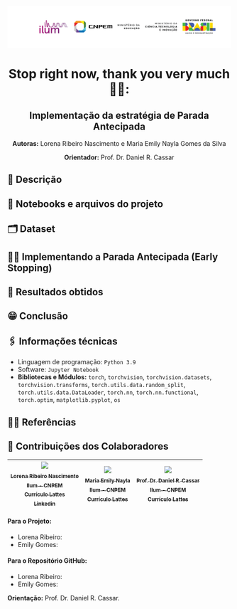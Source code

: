 <div align="center">
  <img src="Imagens/logo_Ilum-CNPEM.png" alt="Descrição da imagem" width="1000"/>
</div>

<h1 align="center"> Stop right now, thank you very much 🤚💃:</h1>
<h2 align="center">Implementação da  estratégia de Parada Antecipada</h2>

<p align="center"><strong>Autoras:</strong> Lorena Ribeiro Nascimento e Maria Emily Nayla Gomes da Silva</p>
<p align="center"><strong>Orientador:</strong> Prof. Dr. Daniel R. Cassar</p>

## 📝 Descrição
<p align="justify"></p>

## 📔 Notebooks e arquivos do projeto

## 🗂️ Dataset

## 🏋️‍♀️ Implementando a Parada Antecipada (Early Stopping)

## 🔢 Resultados obtidos

## 😁 Conclusão

## 🖇️ Informações técnicas
* Linguagem de programação: `Python 3.9`
* Software:  `Jupyter Notebook`
* **Bibliotecas e Módulos:** `torch`, `torchvision`, `torchvision.datasets`, `torchvision.transforms`, `torch.utils.data.random_split`, `torch.utils.data.DataLoader`, `torch.nn`, `torch.nn.functional`, `torch.optim`, `matplotlib.pyplot`, `os`

## 👩‍🦳 Referências


## 🧠 Contribuições dos Colaboradores
| [<img loading="lazy" src="https://avatars.githubusercontent.com/u/172424739?v=4" width=115><br><sub>Lorena Ribeiro Nascimento</sub>](https://github.com/Lorena881)<br> [<sub>Ilum - CNPEM</sub>](https://ilum.cnpem.br/)<br> [<sub>Currículo Lattes</sub>]()<br> [<sub>Linkedin</sub>]() | [<img loading="lazy" src="https://avatars.githubusercontent.com/u/172424897?v=4" width=115><br><sub> Maria Emily Nayla</sub>](https://github.com/MEmilyGomes)<br> [<sub>Ilum - CNPEM</sub>](https://ilum.cnpem.br/)<br> [<sub>Currículo Lattes</sub>](http://lattes.cnpq.br/9482558334105708)<br> | [<img loading="lazy" src="https://github.com/user-attachments/assets/463d4753-7fa4-4a42-aa54-409e4150bb51" width=115><br> <sub> Prof. Dr. Daniel R. Cassar </sub>](https://github.com/drcassar)<br> [<sub>Ilum - CNPEM</sub>](https://ilum.cnpem.br/)<br> [<sub>Currículo Lattes</sub>](http://lattes.cnpq.br/1717397276752482) | 
| :---: | :---: | :---: | 

#### Para o Projeto:
* Lorena Ribeiro: 
* Emily Gomes: 

#### Para o Repositório GitHub:
* Lorena Ribeiro: 
* Emily Gomes:

**Orientação:** Prof. Dr. Daniel R. Cassar.
